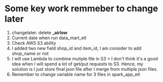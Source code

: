 # Some key work remmeber to change later
1. changelater: delete **_airlow**
2. Current date when run data_mart_etl
3. Check AWS S3 ability
4. I added two new field shop_id and item_id, I am consider to add shop_name or not
5. I will use Lambda to combine mutiple file in S3 > I don't think it's a good idea when I will spend a lot of get/put requests to S3. Hence, my solution is I just store final json file after I merge from multiple json files.
6. Remember to change variable name for 3 files in spark_app_etl 